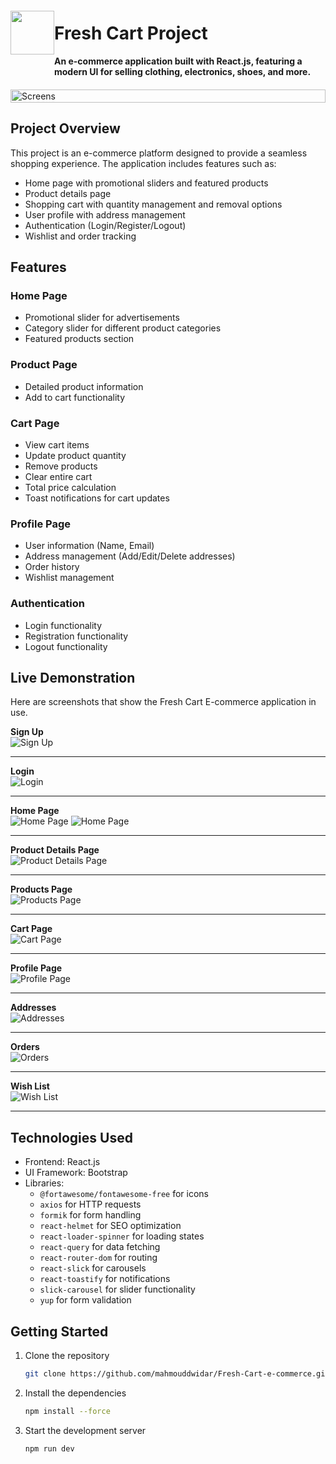 <img src="https://github.com/user-attachments/assets/4db43041-883c-4e18-a985-84be133afcc8" align="left" height="70px" hspace="0px" vspace="20px">

# Fresh Cart Project

**An e-commerce application built with React.js, featuring a modern UI for selling clothing, electronics, shoes, and more.**

<div style="display: flex; justify-content: center; width: 100%; margin: 20px 0;">
  <img src="https://github.com/user-attachments/assets/1b33ab45-b1ec-49e9-a858-4dd0f107974d" 
       alt="Screens" 
       style="width: 100%; height: auto;">
</div>

## Project Overview

This project is an e-commerce platform designed to provide a seamless shopping experience. The application includes features such as:

- Home page with promotional sliders and featured products
- Product details page
- Shopping cart with quantity management and removal options
- User profile with address management
- Authentication (Login/Register/Logout)
- Wishlist and order tracking

## Features

### Home Page
- Promotional slider for advertisements
- Category slider for different product categories
- Featured products section

### Product Page
- Detailed product information
- Add to cart functionality

### Cart Page
- View cart items
- Update product quantity
- Remove products
- Clear entire cart
- Total price calculation
- Toast notifications for cart updates

### Profile Page
- User information (Name, Email)
- Address management (Add/Edit/Delete addresses)
- Order history
- Wishlist management

### Authentication
- Login functionality
- Registration functionality
- Logout functionality

## Live Demonstration
Here are screenshots that show the Fresh Cart E-commerce application in use.

**Sign Up**  
![Sign Up](https://github.com/user-attachments/assets/ebd048e8-af48-4b65-946c-9ca9892a6f0f "Sign Up")

---

**Login**  
![Login](https://github.com/user-attachments/assets/9379a8df-253c-4adb-a08e-4c2890dae103 "Login")

---

**Home Page**  
![Home Page](https://github.com/user-attachments/assets/97d27084-dfd8-4ca9-8514-ecda8029614a "Home Page")
![Home Page](https://github.com/user-attachments/assets/4733d218-3de1-4405-8667-10d013b532d3 "Home Page")

---

**Product Details Page**  
![Product Details Page](https://github.com/user-attachments/assets/f8a8fcdc-276a-4df1-81bd-cd58a21b92aa "Product Details Page")

---

**Products Page**  
![Products Page](https://github.com/user-attachments/assets/e8b7a3ae-528b-45b7-bfc1-9ba7c70206e8 "Products Page")

---

**Cart Page**  
![Cart Page](https://github.com/user-attachments/assets/7e91c37d-7864-4a6c-bb7b-072de435693f "Cart Page")

---

**Profile Page**  
![Profile Page](https://github.com/user-attachments/assets/e0c2704e-5501-4f25-84e8-7b7829bdc404 "Profile Page")

---

**Addresses**  
![Addresses](https://github.com/user-attachments/assets/87de238e-ee60-4765-a910-30d751146ef5 "Addresses")

---

**Orders**  
![Orders](https://github.com/user-attachments/assets/9a86a9d1-0205-485c-9778-1fe9316726a2 "Orders")

---

**Wish List**  
![Wish List](https://github.com/user-attachments/assets/e0d32340-ec32-4b43-a71e-24900fc47cd2 "Wish List")

---

## Technologies Used

- Frontend: React.js
- UI Framework: Bootstrap
- Libraries:
  - `@fortawesome/fontawesome-free` for icons
  - `axios` for HTTP requests
  - `formik` for form handling
  - `react-helmet` for SEO optimization
  - `react-loader-spinner` for loading states
  - `react-query` for data fetching
  - `react-router-dom` for routing
  - `react-slick` for carousels
  - `react-toastify` for notifications
  - `slick-carousel` for slider functionality
  - `yup` for form validation

## Getting Started

1. Clone the repository
   ```bash
   git clone https://github.com/mahmouddwidar/Fresh-Cart-e-commerce.git

2. Install the dependencies
   ```bash
   npm install --force

3. Start the development server
   ```bash
   npm run dev
